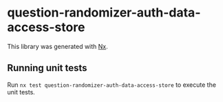 # question-randomizer-auth-data-access-store

This library was generated with [Nx](https://nx.dev).

## Running unit tests

Run `nx test question-randomizer-auth-data-access-store` to execute the unit tests.
